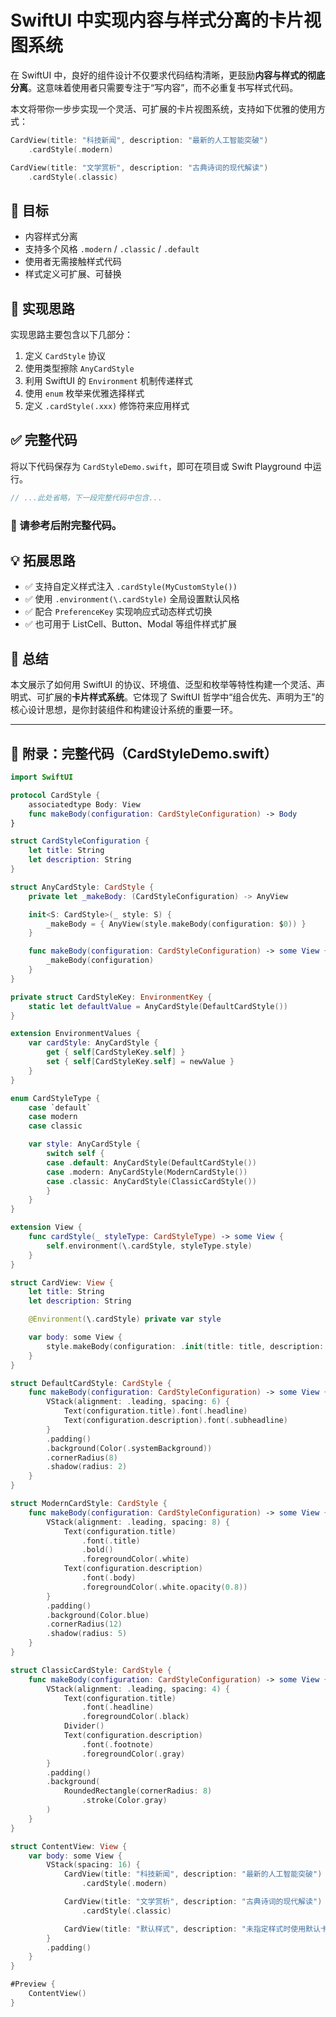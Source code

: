 # SwiftUI 中实现内容与样式分离的卡片视图系统

在 SwiftUI 中，良好的组件设计不仅要求代码结构清晰，更鼓励**内容与样式的彻底分离**。这意味着使用者只需要专注于“写内容”，而不必重复书写样式代码。

本文将带你一步步实现一个灵活、可扩展的卡片视图系统，支持如下优雅的使用方式：

```swift
CardView(title: "科技新闻", description: "最新的人工智能突破")
    .cardStyle(.modern)

CardView(title: "文学赏析", description: "古典诗词的现代解读")
    .cardStyle(.classic)
```

## 🎯 目标

- 内容样式分离
- 支持多个风格 `.modern` / `.classic` / `.default`
- 使用者无需接触样式代码
- 样式定义可扩展、可替换

## 🧱 实现思路

实现思路主要包含以下几部分：

1. 定义 `CardStyle` 协议
2. 使用类型擦除 `AnyCardStyle`
3. 利用 SwiftUI 的 `Environment` 机制传递样式
4. 使用 `enum` 枚举来优雅选择样式
5. 定义 `.cardStyle(.xxx)` 修饰符来应用样式

## ✅ 完整代码

将以下代码保存为 `CardStyleDemo.swift`，即可在项目或 Swift Playground 中运行。

```swift
// ...此处省略，下一段完整代码中包含...
```

### 🔁 请参考后附完整代码。

## 💡 拓展思路

- ✅ 支持自定义样式注入 `.cardStyle(MyCustomStyle())`
- ✅ 使用 `.environment(\.cardStyle)` 全局设置默认风格
- ✅ 配合 `PreferenceKey` 实现响应式动态样式切换
- ✅ 也可用于 ListCell、Button、Modal 等组件样式扩展

## 🧾 总结

本文展示了如何用 SwiftUI 的协议、环境值、泛型和枚举等特性构建一个灵活、声明式、可扩展的**卡片样式系统**。它体现了 SwiftUI 哲学中“组合优先、声明为王”的核心设计思想，是你封装组件和构建设计系统的重要一环。

---

## 📎 附录：完整代码（CardStyleDemo.swift）

```swift
import SwiftUI

protocol CardStyle {
    associatedtype Body: View
    func makeBody(configuration: CardStyleConfiguration) -> Body
}

struct CardStyleConfiguration {
    let title: String
    let description: String
}

struct AnyCardStyle: CardStyle {
    private let _makeBody: (CardStyleConfiguration) -> AnyView

    init<S: CardStyle>(_ style: S) {
        _makeBody = { AnyView(style.makeBody(configuration: $0)) }
    }

    func makeBody(configuration: CardStyleConfiguration) -> some View {
        _makeBody(configuration)
    }
}

private struct CardStyleKey: EnvironmentKey {
    static let defaultValue = AnyCardStyle(DefaultCardStyle())
}

extension EnvironmentValues {
    var cardStyle: AnyCardStyle {
        get { self[CardStyleKey.self] }
        set { self[CardStyleKey.self] = newValue }
    }
}

enum CardStyleType {
    case `default`
    case modern
    case classic

    var style: AnyCardStyle {
        switch self {
        case .default: AnyCardStyle(DefaultCardStyle())
        case .modern: AnyCardStyle(ModernCardStyle())
        case .classic: AnyCardStyle(ClassicCardStyle())
        }
    }
}

extension View {
    func cardStyle(_ styleType: CardStyleType) -> some View {
        self.environment(\.cardStyle, styleType.style)
    }
}

struct CardView: View {
    let title: String
    let description: String

    @Environment(\.cardStyle) private var style

    var body: some View {
        style.makeBody(configuration: .init(title: title, description: description))
    }
}

struct DefaultCardStyle: CardStyle {
    func makeBody(configuration: CardStyleConfiguration) -> some View {
        VStack(alignment: .leading, spacing: 6) {
            Text(configuration.title).font(.headline)
            Text(configuration.description).font(.subheadline)
        }
        .padding()
        .background(Color(.systemBackground))
        .cornerRadius(8)
        .shadow(radius: 2)
    }
}

struct ModernCardStyle: CardStyle {
    func makeBody(configuration: CardStyleConfiguration) -> some View {
        VStack(alignment: .leading, spacing: 8) {
            Text(configuration.title)
                .font(.title)
                .bold()
                .foregroundColor(.white)
            Text(configuration.description)
                .font(.body)
                .foregroundColor(.white.opacity(0.8))
        }
        .padding()
        .background(Color.blue)
        .cornerRadius(12)
        .shadow(radius: 5)
    }
}

struct ClassicCardStyle: CardStyle {
    func makeBody(configuration: CardStyleConfiguration) -> some View {
        VStack(alignment: .leading, spacing: 4) {
            Text(configuration.title)
                .font(.headline)
                .foregroundColor(.black)
            Divider()
            Text(configuration.description)
                .font(.footnote)
                .foregroundColor(.gray)
        }
        .padding()
        .background(
            RoundedRectangle(cornerRadius: 8)
                .stroke(Color.gray)
        )
    }
}

struct ContentView: View {
    var body: some View {
        VStack(spacing: 16) {
            CardView(title: "科技新闻", description: "最新的人工智能突破")
                .cardStyle(.modern)

            CardView(title: "文学赏析", description: "古典诗词的现代解读")
                .cardStyle(.classic)

            CardView(title: "默认样式", description: "未指定样式时使用默认卡片样式")
        }
        .padding()
    }
}

#Preview {
    ContentView()
}
```
